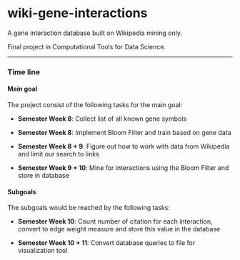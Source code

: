 # wiki-gene-interactions
A gene interaction database built on Wikipedia mining only. 

Final project in Computational Tools for Data Science. 

--- 

### Time line
#### Main goal 
The project consist of the following tasks for the main goal: 

- __Semester Week 8__: Collect list of all known gene symbols  

- __Semester Week 8__: Implement Bloom Filter and train based on gene data

- __Semester Week 8 + 9__: Figure out how to work with data from Wikipedia and limit our search to links 

- __Semester Week 9 + 10__: Mine for interactions using the Bloom Filter and store in database 
    
#### Subgoals 
The subgoals would be reached by the following tasks:

- __Semester Week 10__: Count number of citation for each interaction, convert to edge weight measure and store this value in the database

- __Semester Week 10 + 11__: Convert database queries to file for visualization tool 
